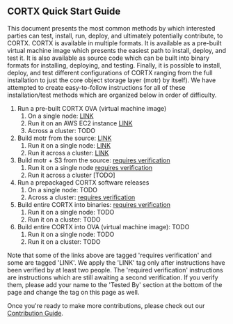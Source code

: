  ## CORTX Quick Start Guide
 
This document presents the most common methods by which interested parties can test, install, run, deploy, and ultimately potentially contribute, to CORTX.  CORTX is available in multiple formats.  It is available as a pre-built virtual machine image which presents the easiest path to install, deploy, and test it.  It is also available as source code which can be built into binary formats for installing, deploying, and testing.  Finally, it is possible to install, deploy, and test different configurations of CORTX ranging from the full installation to just the core object storage layer (motr) by itself).  We have attempted to create easy-to-follow instructions for all of these installation/test methods which are organized below in order of difficulty.
 
 1. Run a pre-built CORTX OVA (virtual machine image)
    1. On a single node: [LINK](doc/CORTX_on_Open_Virtual_Appliance.rst)
    1. Run it on an AWS EC2 instance [LINK](doc/integrations/AWS_EC2.md)
    1. Across a cluster: TODO
1. Build motr from the source: [LINK](https://github.com/Seagate/cortx-motr/blob/main/doc/Quick-Start-Guide.rst)
    1. Run it on a single node: [LINK](https://github.com/Seagate/cortx-motr/blob/main/doc/Quick-Start-Guide.rst)
    1. Run it across a cluster: [LINK](https://github.com/Seagate/cortx-motr/wiki/Build-Motr-from-Source-in-a-Cluster)
1. Build motr + S3 from the source: [requires verification](https://github.com/Seagate/cortx-s3server/blob/main/docs/CORTX-S3%20Server%20Quick%20Start%20Guide.md)
    1. Run it on a single node [requires verification](https://github.com/Seagate/cortx-s3server/blob/main/docs/CORTX-S3%20Server%20Quick%20Start%20Guide.md)
    1. Run it across a cluster [TODO]
1. Run a prepackaged CORTX software releases
    1. On a single node: TODO
    1. Across a cluster: [requires verification](doc/scaleout/README.rst)
1. Build entire CORTX into binaries: [requires verification](https://github.com/Seagate/cortx/blob/main/doc/Release_Build_Creation.rst)
    1. Run it on a single node: TODO 
    1. Run it on a cluster: TODO
1. Build entire CORTX into OVA (virtual machine image): TODO
    1. Run it on a single node: TODO 
    1. Run it on a cluster: TODO

Note that some of the links above are tagged 'requires verification' and some are tagged 'LINK'.  We apply the 'LINK' tag only after instructions have been verified by at least two people.  The 'required verification' instructions are instructions which are still awaiting a second verification.  If you verify them, please add your name to the 'Tested By' section at the bottom of the page and change the tag on this page as well.  
    
Once you're ready to make more contributions, please check out our [Contribution Guide](CONTRIBUTING.md).


